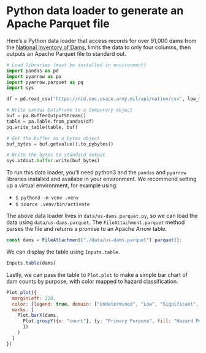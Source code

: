# Python data loader to generate an Apache Parquet file

Here’s a Python data loader that access records for over 91,000 dams from the [National Inventory of Dams](https://nid.sec.usace.army.mil/#/), limits the data to only four columns, then outputs an Apache Parquet file to standard out.

```python
# Load libraries (must be installed in environment)
import pandas as pd
import pyarrow as pa
import pyarrow.parquet as pq
import sys

df = pd.read_csv("https://nid.sec.usace.army.mil/api/nation/csv", low_memory=False, skiprows=1).loc[:, ["Dam Name", "Primary Purpose", "Primary Dam Type", "Hazard Potential Classification"]]

# Write pandas DataFrame to a temporary object
buf = pa.BufferOutputStream()
table = pa.Table.from_pandas(df)
pq.write_table(table, buf)

# Get the buffer as a bytes object
buf_bytes = buf.getvalue().to_pybytes()

# Write the bytes to standard output
sys.stdout.buffer.write(buf_bytes)
```

To run this data loader, you’ll need python3 and the `pandas` and `pyarrow` libraries installed and availabe in your environment. We recommend setting up a virtual environment, for example using:

- `$ python3 -m venv .venv`
- `$ source .venv/bin/activate`

</div>

The above data loader lives in `data/us-dams.parquet.py`, so we can load the data using `data/us-dams.parquet`. The `FileAttachment.parquet` method parses the file and returns a promise to an Apache Arrow table.

```js echo
const dams = FileAttachment("./data/us-dams.parquet").parquet();
```

We can display the table using `Inputs.table`.

```js echo
Inputs.table(dams)
```

Lastly, we can pass the table to `Plot.plot` to make a simple bar chart of dam counts by purpose, with color mapped to hazard classification.

```js echo
Plot.plot({
  marginLeft: 220,
  color: {legend: true, domain: ["Undetermined", "Low", "Significant", "High"]},
  marks: [
    Plot.barX(dams,
      Plot.groupY({x: "count"}, {y: "Primary Purpose", fill: "Hazard Potential Classification", sort: {y: "x", reverse: true}
      })
    )
  ]
})
```
